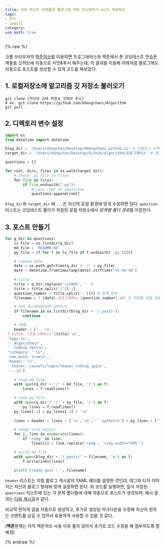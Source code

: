 ```yaml
---
title: 코딩 테스트 문제풀이 블로그에 자동 포스팅하기 with 백준허브
tags:
- ETC 
- Jekyll
category: ''
use_math: true
---
```

{% raw %}

크롬 브라우저의 [백준허브](https://chrome.google.com/webstore/detail/%EB%B0%B1%EC%A4%80%ED%97%88%EB%B8%8Cbaekjoonhub/ccammcjdkpgjmcpijpahlehmapgmphmk/related?utm_source=ext_sidebar&hl=ko)를 이용하면 프로그래머스와 백준에서 푼 코딩테스트 연습문제들을 깃허브에 자동으로 커밋&푸시 해주는데, 이 결과를 이용해 아래처럼 블로그에도 자동으로 포스트를 생성할 수 있게 코드를 짜보았다.

## 1. 로컬저장소에 알고리즘 깃 저장소 불러오기

```shell
git clone {자신의 코테 저장소 깃허브 주소} 
# ex. git clone https://github.com/ddangchani/Algorithm
git pull
```

## 2. 디렉토리 변수 설정

```python
import os
from datetime import datetime

blog_dir = '/Users/dangchan/Desktop/ddangchani.github.io' # 깃블로그 디렉토리
target_dir = '/Users/dangchan/Desktop/Github/Algorithm/프로그래머스' # 알고리즘 문제 디렉토리 : 프로그래머스

questions = []

for root, dirs, files in os.walk(target_dir):
    # check .py file in files
    for file in files:
        if file.endswith(".py"):
            # save root at questions
            questions.append(root)
```

`blog_dir`와 `target_dir` 에 `...`은 자신의 로컬 환경에 맞게 수정하면 된다. `question` 리스트는 코딩테스트 풀이가 저장된 로컬 저장소에서 *문제별 폴더 경로*를 저장한다.

## 3. 포스트 만들기

```python
for q_dir in questions:
    ls_file = os.listdir(q_dir)
    md_file = 'README.md'
    py_file = [f for f in ls_file if f.endswith('.py')][0]

    # create date
    date = os.path.getctime(q_dir + '/' + py_file)
    date = datetime.fromtimestamp(date).strftime('%Y-%m-%d')
    
    # title
    title = q_dir.replace('\u2005', ' ')
    title = title.split('/')[-1]
    question_number = title.split('.')[0] # 문제 번호
    filename = f'{date}-프로그래머스-{question_number}.md' # 저장할 파일 이름

    # 이미 포스팅되었으면 넘어가기
    if filename in os.listdir(blog_dir + '/_posts'):
        continue

    # YAML
    header = ['---\n',
 f'title: (프로그래머스) {title} \n',
 'tags:\n',
 '- Algorithm\n',
 '- Coding Test\n',
 "category: ''\n",
 'use_math: true\n',
 'header: \n',
 ' teaser: /assets/logos/teaser_coding.jpg\n',
 '---\n']
    
    # read md file
    with open(q_dir + '/' + md_file, 'r') as f:
        lines = f.readlines()

    # read py file
    with open(q_dir + '/' + py_file, 'r') as f:
        py_lines = f.readlines()
    py_lines[-1] = py_lines[-1] + '\n'
    
    lines = header + lines + ['\n','\n','```python\n'] + py_lines + ['\n','```\n']

    # image size adjust
    for i, line in enumerate(lines):
        if '<img' in line:
            lines[i] = line.replace('<img', '<img width="50%"')

    # write md file
    with open(blog_dir + '/_posts/' + filename, 'w') as f:
        f.writelines(lines)
    
    print('Create post : ', filename)

```

`header` 리스트는 지킬 블로그 게시글의 YAML 헤더를 설정한 것인데, 태그와 티저 이미지는 자신의 블로그 형태에 맞게 설정하면 된다. 위 코드를 실행하면, 앞서 저장된 `questions` 리스트에 있는 각 문제 폴더들에 대해 자동으로 포스트가 생성되며, 예시 결과는 [다음 게시글](https://ddangchani.github.io/프로그래머스-181187/)과 같다.

비교적 편하게 글을 자동으로 생성하고, 추가로 생성된 마크다운을 수정해 자신이 원하는 코멘트를 남길 수 있어서 유용하게 사용할 수 있을 것 같다.

(**백준**문제는 아직 백준허브 사용 이후 풀지 않아서 추가로 코드 수정을 해 첨부하도록 할 예정)

{% endraw %}